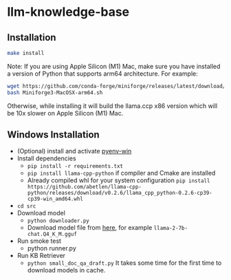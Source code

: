 # llm-knowledge-base

## Installation

```bash
make install
```

Note: If you are using Apple Silicon (M1) Mac, make sure you have installed a version of Python that supports arm64 architecture. For example:
```bash
wget https://github.com/conda-forge/miniforge/releases/latest/download/Miniforge3-MacOSX-arm64.sh
bash Miniforge3-MacOSX-arm64.sh

```
Otherwise, while installing it will build the llama.ccp x86 version which will be 10x slower on Apple Silicon (M1) Mac.

## Windows Installation

* (Optional) install and activate [pyenv-win](https://rkadezone.wordpress.com/2020/09/14/pyenv-win-virtualenv-windows/) 
* Install dependencies 
  * `pip install -r requirements.txt`
  * `pip install llama-cpp-python` if compiler and Cmake are installed
  * Already compiled whl for your system configuration `pip install https://github.com/abetlen/llama-cpp-python/releases/download/v0.2.6/llama_cpp_python-0.2.6-cp39-cp39-win_amd64.whl`
* `cd src`
* Download model
  * `python downloader.py`
  * Download model file from [here](https://huggingface.co/TheBloke/Llama-2-7b-Chat-GGUF/tree/main), for example `llama-2-7b-chat.Q4_K_M.gguf`
* Run smoke test
  * python runner.py
* Run KB Retriever
  * `python small_doc_qa_draft.py` It takes some time for the first time to download models in cache.